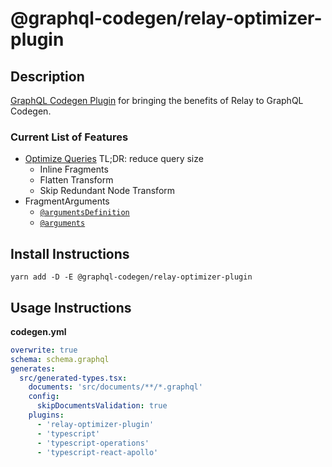 # @graphql-codegen/relay-optimizer-plugin

## Description

[GraphQL Codegen Plugin](https://github.com/dotansimha/graphql-code-generator) for bringing the benefits of Relay to GraphQL Codegen.

### Current List of Features

- [Optimize Queries](https://relay.dev/docs/en/compiler-architecture#transforms) TL;DR: reduce query size
  - Inline Fragments
  - Flatten Transform
  - Skip Redundant Node Transform
- FragmentArguments
  - [`@argumentsDefinition`](https://relay.dev/docs/en/graphql-in-relay#argumentdefinitions)
  - [`@arguments`](https://relay.dev/docs/en/graphql-in-relay#arguments)

## Install Instructions

`yarn add -D -E @graphql-codegen/relay-optimizer-plugin`

## Usage Instructions

**codegen.yml**

```yaml
overwrite: true
schema: schema.graphql
generates:
  src/generated-types.tsx:
    documents: 'src/documents/**/*.graphql'
    config:
      skipDocumentsValidation: true
    plugins:
      - 'relay-optimizer-plugin'
      - 'typescript'
      - 'typescript-operations'
      - 'typescript-react-apollo'
```
